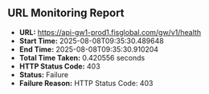 ## URL Monitoring Report

- **URL:** https://api-gw1-prod1.fisglobal.com/gw/v1/health
- **Start Time:** 2025-08-08T09:35:30.489648
- **End Time:** 2025-08-08T09:35:30.910204
- **Total Time Taken:** 0.420556 seconds
- **HTTP Status Code:** 403
- **Status:** Failure
- **Failure Reason:** HTTP Status Code: 403
